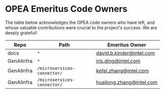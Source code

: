 # OPEA Emeritus Code Owners

The table below acknowledges the OPEA code owners who have left, and whose valuable contributions were crucial to the project's success. We are deeply grateful!


| Repo                        | Path                          | Emeritus Owner                      |
|-----------------------------|-------------------------------|-------------------------------------|
| docs                        | `*`                           |  david.b.kinder@intel.com           |
| GenAIInfra                  | `*`                           |  iris.ding@intel.com                |
| GenAIInfra                  | `/microservices-connector/`   |  kefei.zhang@intel.com              |
| GenAIInfra                  | `/microservices-connector/`   |  huailong.zhang@intel.com           |